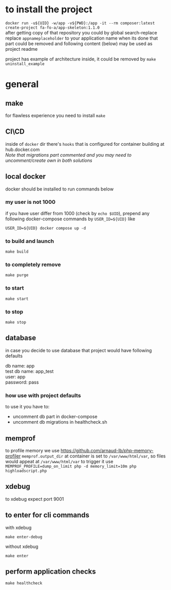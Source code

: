 # to install the project
`docker run -u${UID} -w/app -v${PWD}:/app -it --rm composer:latest create-project fa-fo-a/app-skeleton:1.1.0`<br>
after getting copy of that repository you could by global search-replace replace `appnameplaceholder` to your application name
when its done that part could be removed and following content (below) may be used as project readme

project has example of architecture inside, it could be removed by `make uninstall_example`

# general

## make
for flawless experience you need to install `make`

## CI\CD
inside of `docker` dir there's `hooks` that is configured for container building at hub.docker.com<br>
_Note that migrations part commented and you may need to uncomment/create own in both solutions_

## local docker
docker should be installed to run commands below

### my user is not 1000
if you have user differ from 1000 (check by `echo $UID`), prepend any following docker-compose commands by `USER_ID=${UID}`
like
```
USER_ID=${UID} docker compose up -d
```

### to build and launch
```
make build
```

### to completely remove
```
make purge
```

### to start
```
make start
```
### to stop
```
make stop
```

## database
in case you decide to use database that project would have following defaults

db name: app<br>
test db name: app_test<br>
user: app<br>
password: pass<br>

### how use with project defaults
to use it you have to:
- uncomment db part in docker-compose
- uncomment db migrations in healthcheck.sh

## memprof
to profile memory we use https://github.com/arnaud-lb/php-memory-profiler
`memprof.output_dir` at container is set to `/var/www/html/var`, so files would appeat at `/var/www/html/var`
to trigger it use `MEMPROF_PROFILE=dump_on_limit php -d memory_limit=10m php highloadscript.php`

## xdebug
to xdebug expect port 9001

## to enter for cli commands
with xdebug
```
make enter-debug
```

without xdebug
```
make enter
```

## perform application checks
```
make healthcheck
```
